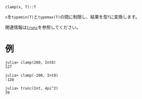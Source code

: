 ```
clamp(x, T)::T
```

`x`を`typemin(T)`と`typemax(T)`の間に制限し、結果を型`T`に変換します。

関連情報は[`trunc`](@ref)を参照してください。

# 例

```jldoctest
julia> clamp(200, Int8)
127

julia> clamp(-200, Int8)
-128

julia> trunc(Int, 4pi^2)
39
```
